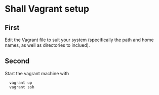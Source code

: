 Shall Vagrant setup
===================

First
-----

Edit the Vagrant file to suit your system (specifically the path and home
names, as well as directories to inclued).

Second
------
Start the vagrant machine with

```
  vagrant up
  vagrant ssh

```


